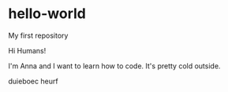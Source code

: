 # hello-world
My first repository

Hi Humans!

I'm Anna and I want to learn how to code.
It's pretty cold outside.

duieboec heurf
